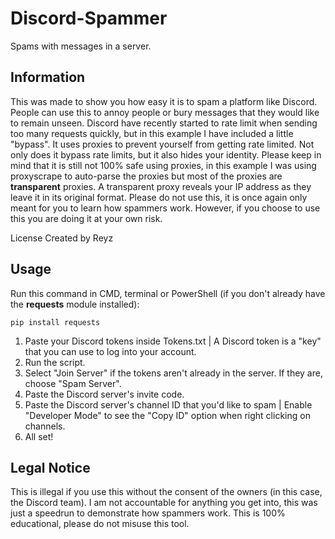 # Discord-Spammer
Spams with messages in a server.

## Information
This was made to show you how easy it is to spam a platform like Discord. People can use this to annoy people or bury messages that they would like to remain unseen. Discord have recently started to rate limit when sending too many requests quickly, but in this example I have included a little "bypass". It uses proxies to prevent yourself from getting rate limited. Not only does it bypass rate limits, but it also hides your identity. Please keep in mind that it is still not 100% safe using proxies, in this example I was using proxyscrape to auto-parse the proxies but most of the proxies are **transparent** proxies. A transparent proxy reveals your IP address as they leave it in its original format. Please do not use this, it is once again only meant for you to learn how spammers work. However, if you choose to use this you are doing it at your own risk.

License Created by Reyz

## Usage
Run this command in CMD, terminal or PowerShell (if you don't already have the **requests** module installed):
```
pip install requests
```
1. Paste your Discord tokens inside Tokens.txt | A Discord token is a "key" that you can use to log into your account.
2. Run the script.
3. Select "Join Server" if the tokens aren't already in the server. If they are, choose "Spam Server".
4. Paste the Discord server's invite code.
5. Paste the Discord server's channel ID that you'd like to spam | Enable "Developer Mode" to see the "Copy ID" option when right clicking on channels.
6. All set!

## Legal Notice
This is illegal if you use this without the consent of the owners (in this case, the Discord team). I am not accountable for anything you get into, this was just a speedrun to demonstrate how spammers work. This is 100% educational, please do not misuse this tool.
